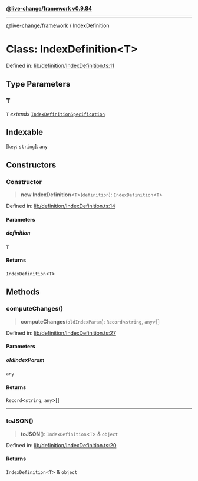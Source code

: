 [**@live-change/framework v0.9.84**](../README.md)

***

[@live-change/framework](../README.md) / IndexDefinition

# Class: IndexDefinition\<T\>

Defined in: [lib/definition/IndexDefinition.ts:11](https://github.com/live-change/live-change-stack/blob/master/framework/framework/framework/framework/lib/definition/IndexDefinition.ts#L11)

## Type Parameters

### T

`T` *extends* [`IndexDefinitionSpecification`](../interfaces/IndexDefinitionSpecification.md)

## Indexable

\[`key`: `string`\]: `any`

## Constructors

### Constructor

> **new IndexDefinition**\<`T`\>(`definition`): `IndexDefinition`\<`T`\>

Defined in: [lib/definition/IndexDefinition.ts:14](https://github.com/live-change/live-change-stack/blob/master/framework/framework/framework/framework/lib/definition/IndexDefinition.ts#L14)

#### Parameters

##### definition

`T`

#### Returns

`IndexDefinition`\<`T`\>

## Methods

### computeChanges()

> **computeChanges**(`oldIndexParam`): `Record`\<`string`, `any`\>[]

Defined in: [lib/definition/IndexDefinition.ts:27](https://github.com/live-change/live-change-stack/blob/master/framework/framework/framework/framework/lib/definition/IndexDefinition.ts#L27)

#### Parameters

##### oldIndexParam

`any`

#### Returns

`Record`\<`string`, `any`\>[]

***

### toJSON()

> **toJSON**(): `IndexDefinition`\<`T`\> & `object`

Defined in: [lib/definition/IndexDefinition.ts:20](https://github.com/live-change/live-change-stack/blob/master/framework/framework/framework/framework/lib/definition/IndexDefinition.ts#L20)

#### Returns

`IndexDefinition`\<`T`\> & `object`
